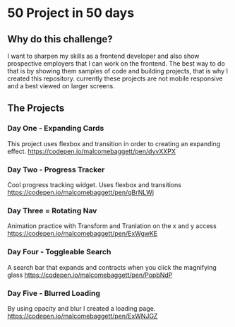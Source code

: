 # 50 Project in 50 days

## Why do this challenge?

I want to sharpen my skills as a frontend developer and also show prospective employers that I can work on the frontend.
The best way to do that is by showing them samples of code and building projects, that is why I created this repository.
currently these projects are not mobile responsive and a best viewed on larger screens.

## The Projects

### Day One - Expanding Cards

This project uses flexbox and transition in order to creating an expanding effect.
https://codepen.io/malcomebaggett/pen/dyvXXPX

### Day Two - Progress Tracker

Cool progress tracking widget. Uses flexbox and transitions
https://codepen.io/malcomebaggett/pen/qBrNLWj

### Day Three = Rotating Nav

Animation practice with Transform and Tranlation on the x and y access
https://codepen.io/malcomebaggett/pen/ExWgwKE

### Day Four - Toggleable Search

A search bar that expands and contracts when you click the magnifying glass
https://codepen.io/malcomebaggett/pen/PopbNdP

### Day Five - Blurred Loading

By using opacity and blur I created a loading page.
https://codepen.io/malcomebaggett/pen/ExWNJGZ
